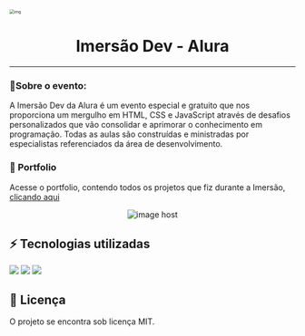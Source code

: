 <img src="https://imersao.dev/assets/img/imersoes/dev-2021/og-imersao-dev.1647533645.jpg" alt="img" style="zoom: 50%;" />

<h1 align="center">Imersão Dev - Alura<br></h1>

------

### 🎇Sobre o evento: 

A Imersão Dev da Alura é um evento especial e gratuito que nos proporciona um mergulho em HTML, CSS e JavaScript através de desafios personalizados que vão consolidar e aprimorar o conhecimento em programação. Todas as aulas são construídas e ministradas por especialistas referenciados da área de desenvolvimento.

### 🎈 Portfolio

Acesse o portfolio, contendo todos os projetos que fiz durante a Imersão, [clicando aqui](https://lufecrx.github.io/certification-alura/)

<p align="center"><img src="https://images2.imgbox.com/8d/b9/nku7rYEr_o.png" alt="image host"/></p>

## ⚡️ Tecnologias utilizadas
<a href="https://developer.mozilla.org/en-US/docs/Web/Guide/HTML/HTML5" target="_blank"><img  src="https://img.shields.io/static/v1?label=&message=html5&color=0D1017&style=for-the-badge&logo=html5&logoColor=E34F26&link=https://leftgithub.com"/></a> <a href="https://developer.mozilla.org/en-US/docs/Web/CSS"><img  src="https://img.shields.io/static/v1?label=&message=css3&color=0D1017&style=for-the-badge&logo=css3&logoColor=1572B6"/></a> <a href="https://www.javascript.com/"><img  src="https://img.shields.io/static/v1?label=&message=javascript&color=0D1017&style=for-the-badge&logo=javascript&logoColor=F7DF1E"/></a>

## 📝 Licença
O projeto se encontra sob licença MIT.

